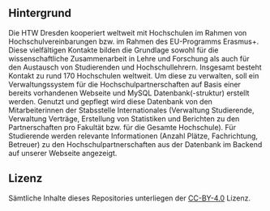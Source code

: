 ## Hintergrund
Die HTW Dresden kooperiert weltweit mit Hochschulen im Rahmen von Hochschulvereinbarungen
bzw. im Rahmen des EU-Programms Erasmus+. Diese vielfältigen Kontakte bilden die Grundlage
sowohl für die wissenschaftliche Zusammenarbeit in Lehre und Forschung als auch für den Austausch von Studierenden und Hochschullehrern. Insgesamt besteht Kontakt zu rund 170 Hochschulen weltweit. Um diese zu verwalten, soll ein Verwaltungssystem für die Hochschulpartnerschaften
auf Basis einer bereits vorhandenen Webseite und MySQL Datenbank(-struktur) erstellt werden.
Genutzt und gepflegt wird diese Datenbank von den Mitarbeiterinnen der Stabsstelle Internationales (Verwaltung Studierende, Verwaltung Verträge, Erstellung von Statistiken und Berichten zu den Partnerschaften pro Fakultät bzw. für die Gesamte Hochschule).
Für Studierende werden relevante Informationen (Anzahl Plätze, Fachrichtung, Betreuer) zu den
Hochschulpartnerschaften aus der Datenbank im Backend auf unserer Webseite angezeigt.
 
## Lizenz
Sämtliche Inhalte dieses Repositories unterliegen der [CC-BY-4.0](https://choosealicense.com/licenses/cc-by-4.0/) Lizenz.
